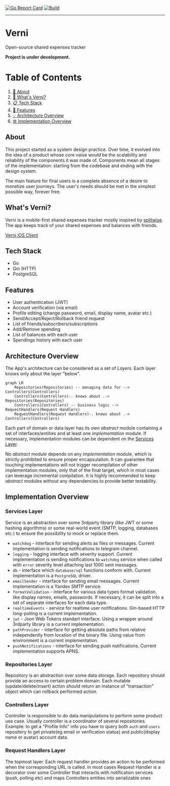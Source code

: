 [![Go Report Card](https://goreportcard.com/badge/github.com/rzmn/governi)](https://goreportcard.com/report/github.com/rzmn/governi) 
[![Build](https://github.com/rzmn/governi/actions/workflows/build.yml/badge.svg)](https://github.com/rzmn/governi/actions/workflows/build.yml)

---
# Verni
Open-source shared expenses tracker

**Project is under development.**
# Table of Contents
1. [👋 About](https://github.com/rzmn/governi?tab=readme-ov-file#about)
2. [👀 What's Verni?](https://github.com/rzmn/governi?tab=readme-ov-file#whats-verni)
3. [📋 Tech Stack](https://github.com/rzmn/governi?tab=readme-ov-file#tech-stack)
4. [🚀 Features](https://github.com/rzmn/governi?tab=readme-ov-file#features)
5. [💡 Architecture Overview](https://github.com/rzmn/governi?tab=readme-ov-file#architecture-overview)
6. [⚙️ Implementation Overview](https://github.com/rzmn/governi?tab=readme-ov-file#implementation-overview)
## About
This project started as a system design practice. Over time, it evolved into the idea of ​​a product whose core value would be the scalability and reliability of the components it was made of. Components mean all stages of the implementation: starting from the codebase and ending with the design system.

The main feature for final users is a complete absence of a desire to monetize user journeys. The user's needs should be met in the simplest possible way, forever free.
## What's Verni?
Verni is a mobile-first shared expenses tracker mostly inspired by [splitwise](https://www.splitwise.com/). The app keeps track of your shared expenses and balances with friends. 

[Verni iOS Client](https://github.com/rzmn/swiftverni/)

## Tech Stack
- Go
- Gin (HTTP)
- PostgreSQL
## Features
- User authentication (JWT)
- Account verification (via email)
- Profile editing (change password, email, display name, avatar etc.)
- Send/Accept/Reject/Rollback friend request
- List of friends/subscribers/subscriptions
- Add/Remove spending
- List of balances with each user
- Spendings history with each user
## Architecture Overview
The App's architecture can be considered as a set of _Layers_. Each layer knows only about the layer "below".

```mermaid
graph LR
    Repositories(Repositories) -- managing data for --> Controllers(Controllers)
    Controllers(Controllers)-. knows about .-> Repositories(Repositories)
    Controllers(Controllers) -- business logic --> RequestHandlers(Request Handlers)
    RequestHandlers(Request Handlers)-. knows about .-> Controllers(Controllers)
```

Each part of domain or data layer has its own *abstract* module containing a set of interfaces/entities and at least one *implementation* module. If necessary, implementation modules can be dependent on the [Services Layer](https://github.com/rzmn/governi?tab=readme-ov-file#services-layer).

No *abstract* module depends on any *implementation* module, which is strictly prohibited to ensure proper encapsulation. It can guarantee that touching implementations will not trigger recompilation of other implementation modules, only that of the final target, which in most cases can leverage incremental compilation. It is highly recommended to keep *abstract* modules without any dependencies to provide better testability.

## Implementation Overview
### Services Layer
Service is an abstraction over some 3rdparty library (like JWT or some hashing algorithms) or some real-world event (SMTP, logging, databases etc.) to ensure the possibility to mock or replace them.

- `watchdog` - interface for sending alerts as files or messages. Current implementation is sending notifications to telegram channel.
- `logging` - logging interface with severity support. Current implementation is sending notifications to `watchdog` service when called with `error` severity level attaching last 1000 sent messages.
- `db` - interface which `database/sql` functions conform with. Current implementation is a `PostgreSQL` driver.
- `emailSender` - interface for sending email messages. Current implementation is a Yandex SMTP service.
- `formatValidation` - interface for various data types format validation, like display names, emails, passwords. If necessary, it can be split into a set of separate interfaces for each data type.
- `realtimeEvents` - service for realtime user notifications. Gin-based HTTP long-polling is a current implementation.
- `jwt` - Json Web Tokens standart interface. Using a wrapper around 3rdparty library is a current implementation.
- `pathProvider` - interface for getting absolute paths from relative independently from location of the binary file. Using value from environment is a current implementation.
- `pushNotifications` - interface for sending push notifications. Current implementation supports APNS.
### Repositories Layer
Repository is an abstraction over some data storage. Each repository should provide an access to certain problem domain. Each mutable (update/delete/insert) action should return an instance of "transaction" object which can rollback performed action.
### Controllers Layer
Controller is responsible to do data manipulations to perform some product use case. Usually controller is a coordinator of several repositories. Example: to get a "Profile Info" info you have to query both `auth` and `users` repository to get private(eg email or verification status) and public(display name or avatar) account data.
### Request Handlers Layer
The topmost layer. Each request handler provides an action to be performed when the corresponding URL is called. In most cases Request Handler is a decorator over some Controller that interacts with notification services (push, polling etc) and maps Controllers entities into serializable ones
